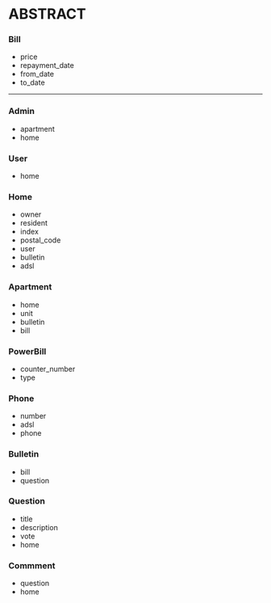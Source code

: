 # ABSTRACT

### Bill
- price
- repayment_date
- from_date
- to_date
---

### Admin
- apartment
- home
  
### User
- home

### Home
- owner
- resident
- index
- postal_code
- user
- bulletin
- adsl
  
### Apartment
- home
- unit
- bulletin
- bill

### PowerBill
- counter_number
- type

### Phone
- number
- adsl 
- phone

### Bulletin
- bill
- question

### Question
- title
- description
- vote
- home

### Commment
- question
- home